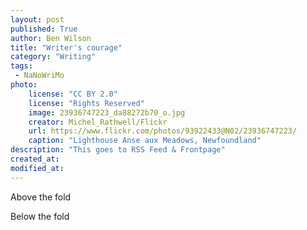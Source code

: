 ```yaml
---
layout: post
published: True
author: Ben Wilson
title: "Writer's courage"
category: "Writing"
tags:
 - NaNoWriMo
photo:
    license: "CC BY 2.0"
    license: "Rights Reserved"
    image: 23936747223_da88272b70_o.jpg
    creator: Michel_Rathwell/Flickr
    url: https://www.flickr.com/photos/93922433@N02/23936747223/
    caption: "Lighthouse Anse aux Meadows, Newfoundland"
description: "This goes to RSS Feed & Frontpage"
created_at: 
modified_at: 
---
```


Above the fold

<!-- more -->

Below the fold
